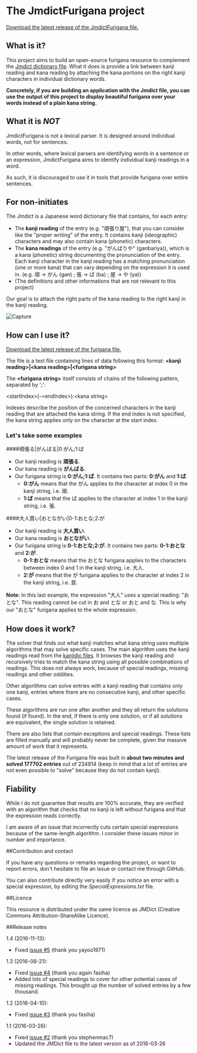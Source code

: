 # The JmdictFurigana project

[Download the latest release of the JmdictFurigana file.](https://github.com/Doublevil/JmdictFurigana/releases/latest)

## What is it?

This project aims to build an open-source furigana resource to complement the [Jmdict dictionary file](http://www.edrdg.org/jmdict/j_jmdict.html).
What it does is provide a link between kanji reading and kana reading by attaching the kana portions on the right kanji characters in individual dictionary words.

**Concretely, if you are building an application with the Jmdict file, you can use the output of this project to display beautiful furigana over your words instead of a plain kana string.**

## What it is *NOT*

JmdictFurigana is not a lexical parser. It is designed around individual words, not for sentences.

In other words, where lexical parsers are identifying words in a sentence or an expression, JmdictFurigana aims to identify individual kanji readings in a word.

As such, it is discouraged to use it in tools that provide furigana over entire sentences.

## For non-initiates

The Jmdict is a Japanese word dictionary file that contains, for each entry:
- The **kanji reading** of the entry (e.g. "頑張り屋"), that you can consider like the "proper writing" of the entry. It contains kanji (ideographic) characters and may also contain kana (phonetic) characters.
- The **kana readings** of the entry (e.g. "がんばりや" (ganbariya)), which is a kana (phonetic) string documenting the pronunciation of the entry. Each kanji character in the kanji reading has a matching pronunciation (one or more kana) that can vary depending on the expression it is used in. (e.g. 頑 -> がん (gan) ; 張 -> ば (ba) ; 屋 -> や (ya))
- (The definitions and other informations that are not relevant to this project)

Our goal is to attach the right parts of the kana reading to the right kanji in the kanji reading.

![Capture](http://houhou-srs.com/file/Furigana2.png)

## How can I use it?

[Download the latest release of the furigana file.](https://github.com/Doublevil/JmdictFurigana/releases/latest)

The file is a text file containing lines of data following this format:
**&lt;kanji reading>|&lt;kana reading>|&lt;furigana string>**

The **&lt;furigana string>** itself consists of chains of the following pattern, separated by ';':

&lt;startIndex>(-&lt;endIndex>):&lt;kana string>

Indexes describe the position of the concerned characters in the kanji reading that are attached the kana string.
If the end index is not specified, the kana string applies only on the character at the start index.

### Let's take some examples

####頑張る|がんばる|0:がん;1:ば
- Our kanji reading is **頑張る**.
- Our kana reading is **がんばる**.
- Our furigana string is **0:がん;1:ば**. It contains two parts: **0:がん** and **1:ば**.
  - **0:がん** means that the がん applies to the character at index 0 in the kanji string, i.e. 頑.
  - **1:ば** means that the ば applies to the character at index 1 in the kanji string, i.e. 張.

####大人買い|おとながい|0-1:おとな;2:が
- Our kanji reading is **大人買い**.
- Our kana reading is **おとながい**.
- Our furigana string is **0-1:おとな;2:が**. It contains two parts: **0-1:おとな** and **2:が**.
  - **0-1:おとな** means that the おとな furigana applies to the characters between index 0 and 1 in the kanji string, i.e. 大人.
  - **2:が** means that the が furigana applies to the character at index 2 in the kanji string, i.e. 買.

**Note:** In this last example, the expression "大人" uses a special reading: "おとな". This reading cannot be cut in お and とな or おと and な. This is why our "おとな" furigana applies to the whole expression.

## How does it work?

The solver that finds out what kanji matches what kana string uses multiple algorithms that may solve specific cases.
The main algorithm uses the kanji readings read from the [kanjidic files](http://www.csse.monash.edu.au/~jwb/kanjidic.html). It browses the kanji reading and recursively tries to match the kana string using all possible combinations of readings.
This does not always work, because of special readings, missing readings and other oddities.

Other algorithms can solve entries with a kanji reading that contains only one kanji, entries where there are no consecutive kanji, and other specific cases.

These algorithms are run one after another and they all return the solutions found (if found). In the end, if there is only one solution, or if all solutions are equivalent, the single solution is retained.

There are also lists that contain exceptions and special readings. These lists are filled manually and will probably never be complete, given the massive amount of work that it represents.

The latest release of the Furigana file was built in **about two minutes and solved 177702 entries** out of 234814 (keep in mind that a lot of entries are not even possible to "solve" because they do not contain kanji).

## Fiability

While I do not guarantee that results are 100% accurate, they are verified with an algorithm that checks that no kanji is left without furigana and that the expression reads correctly.

I am aware of an issue that incorrectly cuts certain special expressions because of the same-length algorithm. I consider these issues minor in number and importance.

##Contribution and contact

If you have any questions or remarks regarding the project, or want to report errors, don't hesitate to file an issue or contact me through GitHub.

You can also contribute directly very easily if you notice an error with a special expression, by editing the *SpecialExpressions.txt* file.

##Licence

This resource is distributed under the same licence as JMDict (Creative Commons Attribution-ShareAlike Licence).

##Release notes

1.4 (2016-11-13):
- Fixed [issue #5](https://github.com/Doublevil/JmdictFurigana/issues/5) (thank you yayoo1971)

1.3 (2016-08-21):
- Fixed [issue #4](https://github.com/Doublevil/JmdictFurigana/issues/4) (thank you again fasiha)
- Added lots of special readings to cover for other potential cases of missing readings. This brought up the number of solved entries by a few thousand.

1.2 (2016-04-10):
- Fixed [issue #3](https://github.com/Doublevil/JmdictFurigana/issues/3) (thank you fasiha)

1.1 (2016-03-26):
- Fixed [issue #2](https://github.com/Doublevil/JmdictFurigana/issues/2) (thank you stephenmac7)
- Updated the JMDict file to the latest version as of 2016-03-26

